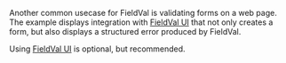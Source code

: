 Another common usecase for FieldVal is validating forms on a web page. The example displays integration with [FieldVal UI](/docs/fieldvalui) that not only creates a form, but also displays a structured error produced by FieldVal.

Using [FieldVal UI](/docs/fieldvalui) is optional, but recommended.